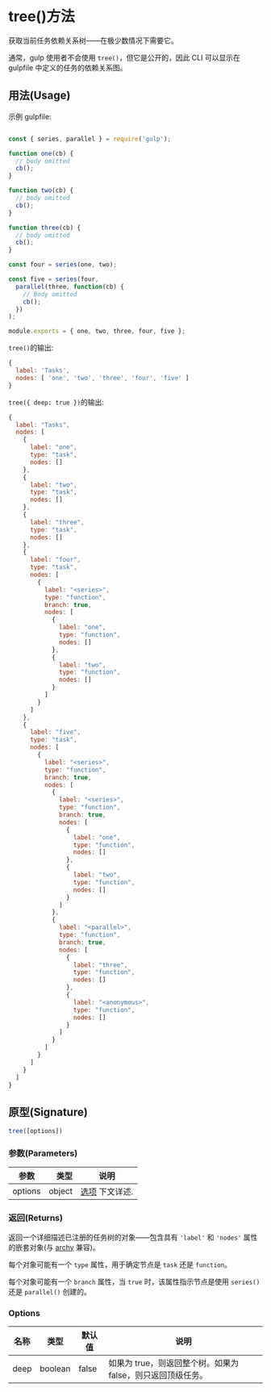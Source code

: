 <!-- front-matter
id: tree
title: Gulp API tree()方法
hide_title: true
sidebar_label: tree()方法
-->

# tree()方法

获取当前任务依赖关系树——在极少数情况下需要它。

通常，gulp 使用者不会使用 `tree()`，但它是公开的，因此 CLI 可以显示在 gulpfile 中定义的任务的依赖关系图。

## 用法(Usage)

示例 gulpfile:
```js

const { series, parallel } = require('gulp');

function one(cb) {
  // body omitted
  cb();
}

function two(cb) {
  // body omitted
  cb();
}

function three(cb) {
  // body omitted
  cb();
}

const four = series(one, two);

const five = series(four,
  parallel(three, function(cb) {
    // Body omitted
    cb();
  })
);

module.exports = { one, two, three, four, five };
```

`tree()`的输出:
```js
{
  label: 'Tasks',
  nodes: [ 'one', 'two', 'three', 'four', 'five' ]
}
```

`tree({ deep: true })`的输出:
```js
{
  label: "Tasks",
  nodes: [
    {
      label: "one",
      type: "task",
      nodes: []
    },
    {
      label: "two",
      type: "task",
      nodes: []
    },
    {
      label: "three",
      type: "task",
      nodes: []
    },
    {
      label: "four",
      type: "task",
      nodes: [
        {
          label: "<series>",
          type: "function",
          branch: true,
          nodes: [
            {
              label: "one",
              type: "function",
              nodes: []
            },
            {
              label: "two",
              type: "function",
              nodes: []
            }
          ]
        }
      ]
    },
    {
      label: "five",
      type: "task",
      nodes: [
        {
          label: "<series>",
          type: "function",
          branch: true,
          nodes: [
            {
              label: "<series>",
              type: "function",
              branch: true,
              nodes: [
                {
                  label: "one",
                  type: "function",
                  nodes: []
                },
                {
                  label: "two",
                  type: "function",
                  nodes: []
                }
              ]
            },
            {
              label: "<parallel>",
              type: "function",
              branch: true,
              nodes: [
                {
                  label: "three",
                  type: "function",
                  nodes: []
                },
                {
                  label: "<anonymous>",
                  type: "function",
                  nodes: []
                }
              ]
            }
          ]
        }
      ]
    }
  ]
}
```
<!-- ads -->

## 原型(Signature)

```js
tree([options])
```

### 参数(Parameters)

| 参数 | 类型 | 说明 |
|:--------------:|------:|--------|
| options | object |  [选项][options-section] 下文详述. |

### 返回(Returns)

返回一个详细描述已注册的任务树的对象——包含具有 `'label'` 和 `'nodes'` 属性的嵌套对象(与 [archy][archy-external] 兼容)。

每个对象可能有一个 `type` 属性，用于确定节点是 `task` 还是 `function`。

每个对象可能有一个 `branch` 属性，当 `true` 时，该属性指示节点是使用 `series()` 还是 `parallel()` 创建的。

### Options

| 名称 | 类型 | 默认值 | 说明 |
|:-------:|:-------:|------------|--------|
| deep | boolean | false | 如果为 true，则返回整个树。如果为 false，则只返回顶级任务。 |

[options-section]: #options
[archy-external]: https://www.npmjs.com/package/archy
